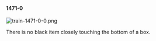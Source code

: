 #### 1471-0
![train-1471-0-0.png](https://github.com/lil-lab/nlvr/raw/master/nlvr/train/images/29/train-1471-0-0.png "train-1471-0-0.png")

There is no black item closely touching the bottom of a box.